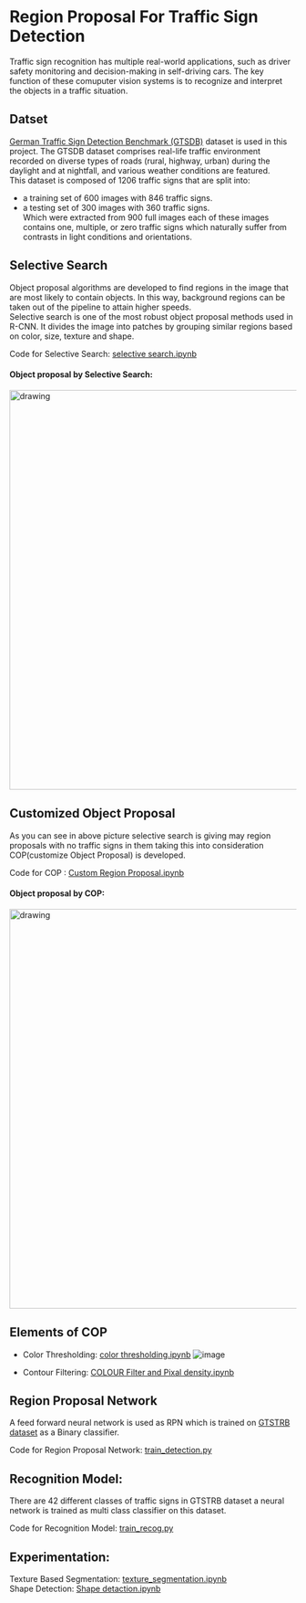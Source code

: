 # Region Proposal For Traffic Sign Detection
Traffic sign recognition has multiple real-world applications, 
such as driver safety monitoring and decision-making in 
self-driving cars. The key function of these comuputer 
vision systems is to recognize and interpret the objects in a 
traffic situation.

## Datset
[German Traffic Sign Detection Benchmark (GTSDB)](https://benchmark.ini.rub.de/gtsdb_news.html) dataset is used 
in this project.
The GTSDB dataset comprises real-life traffic environment recorded
on diverse types of roads (rural, highway, urban) during the
daylight and at nightfall, and various weather conditions are 
featured.\
This dataset is composed of 1206 traffic signs that are split into:
- a training set of 600 images with 846 traffic signs.
- a testing set of 300 images with 360 traffic signs.\
Which were extracted from 900 full images each of these images contains one, multiple, or zero traffic signs which naturally suffer 
from contrasts in light conditions and orientations.

## Selective Search
Object proposal algorithms are developed to find regions in the 
image that are most likely to contain objects. In this way,
background regions can be taken out of the pipeline to attain
higher speeds.\
Selective search is one of the most robust object proposal methods
used in R-CNN. It divides the image into patches by grouping
similar regions based on color, size, texture and shape.

Code for Selective Search: [selective search.ipynb](https://github.com/U-Abhishek/Region-Proposal-For-Traffic-Sign-Detection/blob/master/selective%20search.ipynb)

#### Object proposal by Selective Search:
<img src="https://user-images.githubusercontent.com/86155658/151668255-58976f37-84b1-439c-8757-121270687a57.png" alt="drawing" style="width:700px;"/>

## Customized Object Proposal
As you can see in above picture selective search is giving may region proposals 
with no traffic signs in them taking this into consideration COP(customize Object
Proposal) is developed.

Code for COP : [Custom Region Proposal.ipynb](https://github.com/U-Abhishek/Region-Proposal-For-Traffic-Sign-Detection/blob/master/Custom%20Region%20Proposal.ipynb)

#### Object proposal by COP:
<img src="https://user-images.githubusercontent.com/86155658/151670115-009272fd-2aae-45b0-88bc-b41818b111a3.png" alt="drawing" style="width:700px;"/>

## Elements of COP
- Color Thresholding: [color thresholding.ipynb](https://github.com/U-Abhishek/Region-Proposal-For-Traffic-Sign-Detection/blob/master/color%20thresholding.ipynb) 
![image](https://user-images.githubusercontent.com/86155658/151686679-0f4760df-116c-4890-8255-85d0a46f4e25.png)

- Contour Filtering: [COLOUR Filter and Pixal density.ipynb](https://github.com/U-Abhishek/Region-Proposal-For-Traffic-Sign-Detection/blob/master/COLOUR%20Filter%20and%20Pixal%20density.ipynb)

## Region Proposal Network
A feed forward neural network is used as RPN which is trained on 
[GTSTRB dataset](https://benchmark.ini.rub.de/gtsrb_news.html) 
as a Binary classifier.

Code for Region Proposal Network: [train_detection.py](https://github.com/U-Abhishek/Region-Proposal-For-Traffic-Sign-Detection/blob/master/train_detection.py)


## Recognition Model:

There are 42 different classes of traffic signs in GTSTRB dataset 
a neural network is trained as multi class classifier on this dataset.

Code for Recognition Model: [train_recog.py](https://github.com/U-Abhishek/Region-Proposal-For-Traffic-Sign-Detection/blob/master/train_recog.py)

## Experimentation:
Texture Based Segmentation: [texture_segmentation.ipynb](https://github.com/U-Abhishek/Region-Proposal-For-Traffic-Sign-Detection/blob/master/texture_segmentation.ipynb)\
Shape Detection: [Shape detaction.ipynb](https://github.com/U-Abhishek/Region-Proposal-For-Traffic-Sign-Detection/blob/master/Shape%20detaction.ipynb)

